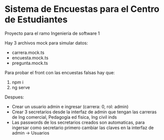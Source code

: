 # Sistema de Encuestas para el Centro de Estudiantes

Proyecto para el ramo Ingeniería de software 1  

Hay 3 archivos mock para simular datos:  
  - carrera.mock.ts  
  - encuesta.mock.ts  
  - pregunta.mock.ts  

Para probar el front con las encuestas falsas hay que:  
  1. npm i  
  2. ng serve  
  
Despues:  
  - Crear un usuario admin e ingresar (carrera: 0, rol: admin)  
  - Crear 3 secretarios desde la interfaz de admin que tengan las carreras de Ing comercial, Pedagogía ed fisica, Ing civil inds  
  - Las passwords de los secretarios creados son automaticas, para ingersar como secretario primero cambiar las claves en la interfaz de admin -> Usuarios  
